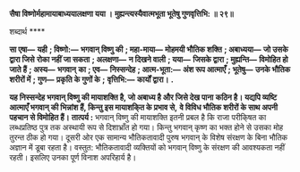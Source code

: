 **सैषा विष्णोर्महामायाबाध्ययालक्षणा यया ।** **मुह्यन्त्यस्यैवात्मभूता भूतेषु गुणवृत्तिभि: ॥ २९॥** 

शब्दार्थ **** 

**सा एषा—** **यही** **; विष्णो:—** **भगवान् विष्णु की** **; महा-माया—** **मोहमयी भौतिक शक्ति** **; अबाध्यया—** **जो उसके द्वारा जिसे** **रोका नहीं जा सकता** **; अलक्षणा—** **न दिखने वाली** **; यया—** **जिसके द्वारा** **; मुह्यन्ति—** **विमोहित हो जाते हैं** **; अस्य—** **भगवान्** **का** **; एव—** **निस्सन्देह** **; आत्म-भूता:—** **अंश रूप आत्माएँ** **; भूतेषु—** **उनके भौतिक शरीरों में** **; गुण—** **प्रकृति के गुणों के** **;** **वृत्तिभि:—** **कार्यों द्वारा।** **.** 

**यह निस्सन्देह भगवान् विष्णु की मायाशक्ति है, जो अबाध्य है और जिसे देख पाना** **कठिन है। यद्यपि व्यष्टि आत्माएँ भगवान् की भिन्नांश हैं, किन्तु इस मायाशकि्त के प्रभाव से,** **वे विविध भौतिक शरीरों के साथ अपनी पहचान से विमोहित हैं।** **तात्पर्य :** भगवान् विष्णु की मायाशक्ति इतनी प्रबल है कि राजा परीकि्षत का लब्धप्रतिष्ठ पुत्र तक अस्थायी रूप से दिशाभ्राँत हो गया। किन्तु भगवान् कृष्ण का भक्त होने से उसका मोह तुरन्त ठीक हो गया। दूसरी ओर एक सामान्य भौतिकतावादी पुरुष भगवान् के विशेष संरक्षण के बिना भौतिक अज्ञान में डूबा रहता है। वस्तुत: भौतिकतावादी व्यक्तियों को भगवान् विष्णु के संरक्षण की आवश्यकता नहीं रहती। इसलिए उनका पूर्ण विनाश अपरिहार्य है।  